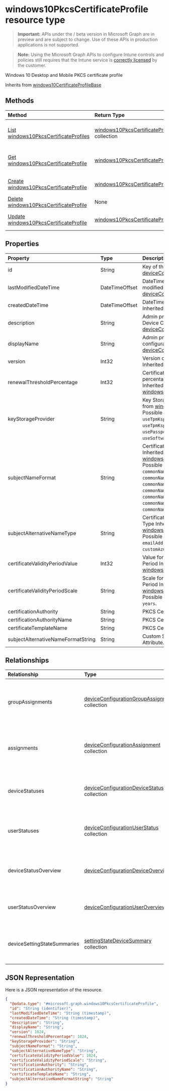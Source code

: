 ﻿# windows10PkcsCertificateProfile resource type

> **Important:** APIs under the / beta version in Microsoft Graph are in preview and are subject to change. Use of these APIs in production applications is not supported.

> **Note:** Using the Microsoft Graph APIs to configure Intune controls and policies still requires that the Intune service is [correctly licensed](https://go.microsoft.com/fwlink/?linkid=839381) by the customer.

Windows 10 Desktop and Mobile PKCS certificate profile

Inherits from [windows10CertificateProfileBase](../resources/intune_deviceconfig_windows10certificateprofilebase.md)

## Methods
|Method|Return Type|Description|
|:---|:---|:---|
|[List windows10PkcsCertificateProfiles](../api/intune_deviceconfig_windows10pkcscertificateprofile_list.md)|[windows10PkcsCertificateProfile](../resources/intune_deviceconfig_windows10pkcscertificateprofile.md) collection|List properties and relationships of the [windows10PkcsCertificateProfile](../resources/intune_deviceconfig_windows10pkcscertificateprofile.md) objects.|
|[Get windows10PkcsCertificateProfile](../api/intune_deviceconfig_windows10pkcscertificateprofile_get.md)|[windows10PkcsCertificateProfile](../resources/intune_deviceconfig_windows10pkcscertificateprofile.md)|Read properties and relationships of the [windows10PkcsCertificateProfile](../resources/intune_deviceconfig_windows10pkcscertificateprofile.md) object.|
|[Create windows10PkcsCertificateProfile](../api/intune_deviceconfig_windows10pkcscertificateprofile_create.md)|[windows10PkcsCertificateProfile](../resources/intune_deviceconfig_windows10pkcscertificateprofile.md)|Create a new [windows10PkcsCertificateProfile](../resources/intune_deviceconfig_windows10pkcscertificateprofile.md) object.|
|[Delete windows10PkcsCertificateProfile](../api/intune_deviceconfig_windows10pkcscertificateprofile_delete.md)|None|Deletes a [windows10PkcsCertificateProfile](../resources/intune_deviceconfig_windows10pkcscertificateprofile.md).|
|[Update windows10PkcsCertificateProfile](../api/intune_deviceconfig_windows10pkcscertificateprofile_update.md)|[windows10PkcsCertificateProfile](../resources/intune_deviceconfig_windows10pkcscertificateprofile.md)|Update the properties of a [windows10PkcsCertificateProfile](../resources/intune_deviceconfig_windows10pkcscertificateprofile.md) object.|

## Properties
|Property|Type|Description|
|:---|:---|:---|
|id|String|Key of the entity. Inherited from [deviceConfiguration](../resources/intune_deviceconfig_deviceconfiguration.md)|
|lastModifiedDateTime|DateTimeOffset|DateTime the object was last modified. Inherited from [deviceConfiguration](../resources/intune_deviceconfig_deviceconfiguration.md)|
|createdDateTime|DateTimeOffset|DateTime the object was created. Inherited from [deviceConfiguration](../resources/intune_deviceconfig_deviceconfiguration.md)|
|description|String|Admin provided description of the Device Configuration. Inherited from [deviceConfiguration](../resources/intune_deviceconfig_deviceconfiguration.md)|
|displayName|String|Admin provided name of the device configuration. Inherited from [deviceConfiguration](../resources/intune_deviceconfig_deviceconfiguration.md)|
|version|Int32|Version of the device configuration. Inherited from [deviceConfiguration](../resources/intune_deviceconfig_deviceconfiguration.md)|
|renewalThresholdPercentage|Int32|Certificate renewal threshold percentage. Valid values 1 to 99 Inherited from [windowsCertificateProfileBase](../resources/intune_deviceconfig_windowscertificateprofilebase.md)|
|keyStorageProvider|String|Key Storage Provider (KSP) Inherited from [windowsCertificateProfileBase](../resources/intune_deviceconfig_windowscertificateprofilebase.md) Possible values are: `useTpmKspOtherwiseUseSoftwareKsp`, `useTpmKspOtherwiseFail`, `usePassportForWorkKspOtherwiseFail`, `useSoftwareKsp`.|
|subjectNameFormat|String|Certificate Subject Name Format Inherited from [windowsCertificateProfileBase](../resources/intune_deviceconfig_windowscertificateprofilebase.md) Possible values are: `commonName`, `commonNameIncludingEmail`, `commonNameAsEmail`, `custom`, `commonNameAsIMEI`, `commonNameAsSerialNumber`, `commonNameAsAadDeviceId`, `commonNameAsIntuneDeviceId`, `commonNameAsDurableDeviceId`.|
|subjectAlternativeNameType|String|Certificate Subject Alternative Name Type Inherited from [windowsCertificateProfileBase](../resources/intune_deviceconfig_windowscertificateprofilebase.md) Possible values are: `none`, `emailAddress`, `userPrincipalName`, `customAzureADAttribute`.|
|certificateValidityPeriodValue|Int32|Value for the Certificate Validity Period Inherited from [windowsCertificateProfileBase](../resources/intune_deviceconfig_windowscertificateprofilebase.md)|
|certificateValidityPeriodScale|String|Scale for the Certificate Validity Period Inherited from [windowsCertificateProfileBase](../resources/intune_deviceconfig_windowscertificateprofilebase.md) Possible values are: `days`, `months`, `years`.|
|certificationAuthority|String|PKCS Certification Authority|
|certificationAuthorityName|String|PKCS Certification Authority Name|
|certificateTemplateName|String|PKCS Certificate Template Name|
|subjectAlternativeNameFormatString|String|Custom String that defines the AAD Attribute.|

## Relationships
|Relationship|Type|Description|
|:---|:---|:---|
|groupAssignments|[deviceConfigurationGroupAssignment](../resources/intune_deviceconfig_deviceconfigurationgroupassignment.md) collection|The list of group assignments for the device configuration profile. Inherited from [deviceConfiguration](../resources/intune_deviceconfig_deviceconfiguration.md)|
|assignments|[deviceConfigurationAssignment](../resources/intune_deviceconfig_deviceconfigurationassignment.md) collection|The list of assignments for the device configuration profile. Inherited from [deviceConfiguration](../resources/intune_deviceconfig_deviceconfiguration.md)|
|deviceStatuses|[deviceConfigurationDeviceStatus](../resources/intune_deviceconfig_deviceconfigurationdevicestatus.md) collection|Device configuration installation status by device. Inherited from [deviceConfiguration](../resources/intune_deviceconfig_deviceconfiguration.md)|
|userStatuses|[deviceConfigurationUserStatus](../resources/intune_deviceconfig_deviceconfigurationuserstatus.md) collection|Device configuration installation stauts by user. Inherited from [deviceConfiguration](../resources/intune_deviceconfig_deviceconfiguration.md)|
|deviceStatusOverview|[deviceConfigurationDeviceOverview](../resources/intune_deviceconfig_deviceconfigurationdeviceoverview.md)|Device Configuration devices status overview Inherited from [deviceConfiguration](../resources/intune_deviceconfig_deviceconfiguration.md)|
|userStatusOverview|[deviceConfigurationUserOverview](../resources/intune_deviceconfig_deviceconfigurationuseroverview.md)|Device Configuration users status overview Inherited from [deviceConfiguration](../resources/intune_deviceconfig_deviceconfiguration.md)|
|deviceSettingStateSummaries|[settingStateDeviceSummary](../resources/intune_deviceconfig_settingstatedevicesummary.md) collection|Device Configuration Setting State Device Summary Inherited from [deviceConfiguration](../resources/intune_deviceconfig_deviceconfiguration.md)|

## JSON Representation
Here is a JSON representation of the resource.
<!-- {
  "blockType": "resource",
  "keyProperty": "id",
  "@odata.type": "microsoft.graph.windows10PkcsCertificateProfile"
}
-->
``` json
{
  "@odata.type": "#microsoft.graph.windows10PkcsCertificateProfile",
  "id": "String (identifier)",
  "lastModifiedDateTime": "String (timestamp)",
  "createdDateTime": "String (timestamp)",
  "description": "String",
  "displayName": "String",
  "version": 1024,
  "renewalThresholdPercentage": 1024,
  "keyStorageProvider": "String",
  "subjectNameFormat": "String",
  "subjectAlternativeNameType": "String",
  "certificateValidityPeriodValue": 1024,
  "certificateValidityPeriodScale": "String",
  "certificationAuthority": "String",
  "certificationAuthorityName": "String",
  "certificateTemplateName": "String",
  "subjectAlternativeNameFormatString": "String"
}
```




